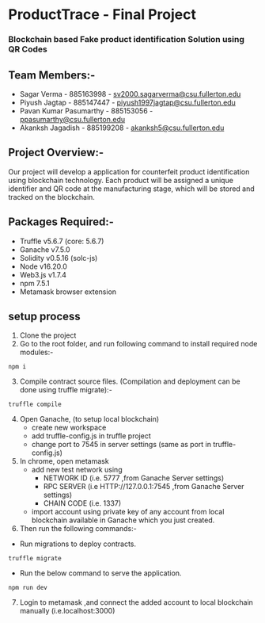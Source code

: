 # ProductTrace - Final Project

### Blockchain based Fake product identification Solution using QR Codes

## Team Members:-
- Sagar Verma - 885163998 - sv2000.sagarverma@csu.fullerton.edu
- Piyush Jagtap - 885147447 - piyush1997jagtap@csu.fullerton.edu
- Pavan Kumar Pasumarthy - 885153056 - ppasumarthy@csu.fullerton.edu
- Akanksh Jagadish - 885199208 - akanksh5@csu.fullerton.edu


## Project Overview:-
Our project will develop a application for counterfeit product identification using blockchain
technology. Each product will be assigned a unique identifier and QR code at the manufacturing
stage, which will be stored and tracked on the blockchain.


## Packages Required:-
- Truffle v5.6.7 (core: 5.6.7)
- Ganache v7.5.0
- Solidity v0.5.16 (solc-js)
- Node v16.20.0
- Web3.js v1.7.4
- npm 7.5.1
- Metamask browser extension

    
## setup process 

1. Clone the project
2. Go to the root folder, and run following command to install required node modules:-
```
npm i
```
3. Compile contract source files. (Compilation and deployment can be done using truffle migrate):-
```
truffle compile
```
4. Open Ganache, (to setup local blockchain)
    - create new workspace
    - add truffle-config.js  in truffle project 
    - change port to 7545 in server settings (same as port in truffle-config.js)
5. In chrome, open metamask 
   - add new test network using  
        - NETWORK ID (i.e. 5777 ,from Ganache Server settings) 
        - RPC SERVER (i.e HTTP://127.0.0.1:7545 ,from Ganache Server settings)
        - CHAIN CODE (i.e. 1337)
   - import account using private key of any account from local blockchain available in Ganache which you just created.
6. Then run the following commands:-
- Run migrations to deploy contracts.
```
truffle migrate
```

- Run the below command to serve the application.
```
npm run dev 
``` 
7. Login to metamask ,and connect the added account to local blockchain manually (i.e.localhost:3000)

